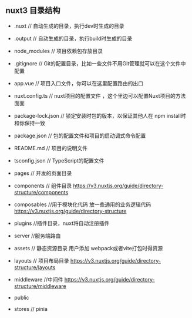 ## nuxt3 目录结构
- .nuxt               // 自动生成的目录，执行dev时生成的目录
- .output             // 自动生成的目录，执行build时生成的目录
- node_modules        // 项目依赖包存放目录
- .gitignore          // Git的配置目录，比如一些文件不用Git管理就可以在这个文件中配置
- app.vue             // 项目入口文件，你可以在这里配置路由的出口
- nuxt.config.ts      // nuxt项目的配置文件 ，这个里边可以配置Nuxt项目的方法面面
- package-lock.json   // 锁定安装时包的版本，以保证其他人在 npm install时和你保持一致
- package.json        // 包的配置文件和项目的启动调式命令配置
- README.md           // 项目的说明文件
- tsconfig.json       // TypeScript的配置文件
- pages               // 开发的页面目录
- components          // 组件目录 https://v3.nuxtjs.org/guide/directory-structure/components
- composables         //用于模块化代码 放一些通用的业务逻辑代码  https://v3.nuxtjs.org/guide/directory-structure
- plugins             //插件目录，nuxt将自动注册插件
- server               //服务端路由
- assets              // 静态资源目录 用户添加 webpack或者vite打包时得资源
- layouts             // 项目布局目录 https://v3.nuxtjs.org/guide/directory-structure/layouts
- middleware          //中间件 https://v3.nuxtjs.org/guide/directory-structure/middleware

- public
- stores               // pinia
